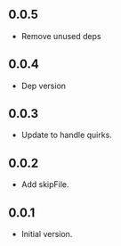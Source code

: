 ## 0.0.5

- Remove unused deps

## 0.0.4

- Dep version

## 0.0.3

- Update to handle quirks.

## 0.0.2

- Add skipFile.


## 0.0.1

- Initial version.